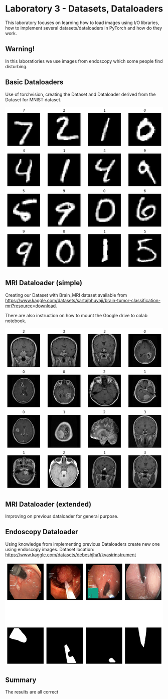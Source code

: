# Laboratory 3 - Datasets, Dataloaders

This laboratory focuses on learning how to load images using I/O libraries, how to implement several datasets/dataloaders in PyTorch and how do they work.

## **Warning!**  
In this laboratiories we use images from endoscopy which some people find disturbing.

## Basic Dataloaders
Use of torchvision, creating the Dataset and Dataloader derived from the Dataset for MNIST dataset.

![alt text](image.png)

## MRI Dataloader (simple)
Creating our Dataset with Brain_MRI dataset available from https://www.kaggle.com/datasets/sartajbhuvaji/brain-tumor-classification-mri?resource=download.

There are also instruction on how to mount the Google drive to colab notebook.

![alt text](image-1.png)

## MRI Dataloader (extended)
Improving on previous dataloader for general purpose.

## Endoscopy Dataloader
Using knowledge from implementing previous Dataloaders create new one using endoscopy images.
Dataset location: https://www.kaggle.com/datasets/debeshjha1/kvasirinstrument

![alt text](image-2.png)

## Summary
The results are all correct